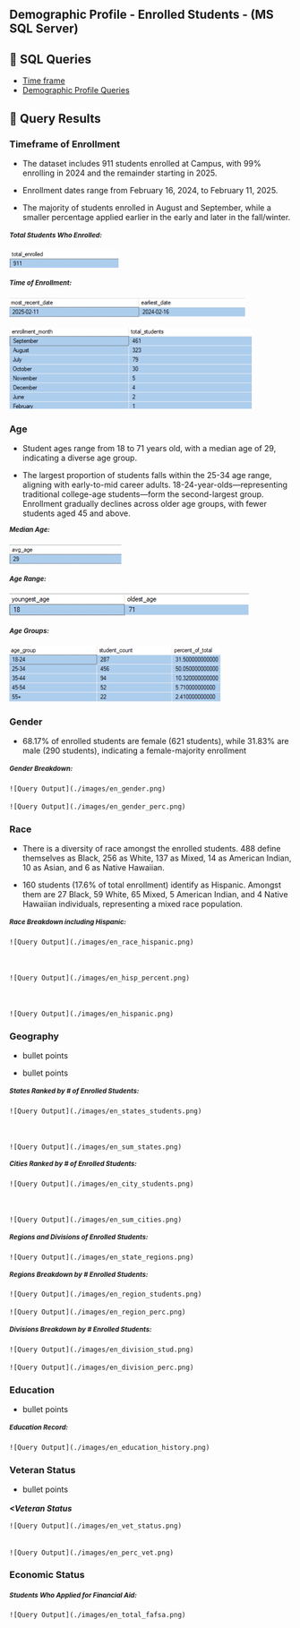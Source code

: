  

## Demographic Profile - Enrolled Students - (MS SQL Server)

## 🔹 SQL Queries 

- [Time frame](/SQL/enrolled_analysis.sql)
- [Demographic Profile Queries](/SQL/enrolled_demo_profile.sql)


## 🔹 Query Results  

 ### Timeframe of Enrollment 

- The dataset includes 911 students enrolled at Campus, with 99% enrolling in 2024 and the remainder starting in 2025.


- Enrollment dates range from February 16, 2024, to February 11, 2025.


- The majority of students enrolled in August and September, while a smaller percentage applied earlier in the early and later in the fall/winter.







 ***<sup>Total Students Who Enrolled:<sup>*** 

 ![Query Output](./images/enrolled_count.png)   


 ***<sup>Time of Enrollment:<sup>***

  ![Query Output](./images/en_dates_enroll.png)


  ![Query Output](./images/en_dates_month.png)


 



  ### Age

- Student ages range from 18 to 71 years old, with a median age of 29, indicating a diverse age group.

- The largest proportion of students falls within the 25-34 age range, aligning with early-to-mid career adults. 18-24-year-olds—representing traditional college-age students—form the second-largest group. Enrollment gradually declines across older age groups, with fewer students aged 45 and above.

 


 ***<sup>Median Age:*** 
  
  ![Query Output](./images/age_avg.png)


 ***<sup>Age Range:<sup>*** 


  ![Query Output](./images/age_young_old.png)


 ***<sup>Age Groups:<sup>*** 

  ![Query Output](./images/en_age_group_count.png)



  ### Gender

- 68.17% of enrolled students are female (621 students), while 31.83% are male (290 students), indicating a female-majority enrollment


 ***<sup>Gender Breakdown:<sup>*** 

    ![Query Output](./images/en_gender.png) 

    ![Query Output](./images/en_gender_perc.png)
     
 
  ### Race

- There is a diversity of race amongst the enrolled students. 488 define themselves as Black, 256 as White, 137 as Mixed, 14 as American Indian, 10 as Asian, and 6 as Native Hawaiian.

- 160 students (17.6% of total enrollment) identify as Hispanic. Amongst them are 27 Black, 59 White, 65 Mixed, 5 American Indian, and 4 Native Hawaiian individuals, representing a mixed race population.



 ***<sup>Race Breakdown including Hispanic:<sup>*** 

    ![Query Output](./images/en_race_hispanic.png)



    ![Query Output](./images/en_hisp_percent.png)



    ![Query Output](./images/en_hispanic.png)



  ### Geography

- bullet points


- bullet points 


 ***<sup>States Ranked by # of Enrolled Students:<sup>*** 


    ![Query Output](./images/en_states_students.png)



    ![Query Output](./images/en_sum_states.png)





 ***<sup>Cities Ranked by # of Enrolled Students:<sup>*** 

    ![Query Output](./images/en_city_students.png)



    ![Query Output](./images/en_sum_cities.png)



 ***<sup>Regions and Divisions of Enrolled Students:<sup>*** 


    ![Query Output](./images/en_state_regions.png)




 ***<sup>Regions Breakdown by # Enrolled Students:<sup>*** 


    ![Query Output](./images/en_region_students.png)

    ![Query Output](./images/en_region_perc.png)


 ***<sup>Divisions Breakdown by # Enrolled Students:<sup>*** 

    ![Query Output](./images/en_division_stud.png)

    ![Query Output](./images/en_division_perc.png)



  ### Education

- bullet points


 ***<sup>Education Record:<sup>*** 

    ![Query Output](./images/en_education_history.png)


  ### Veteran Status

- bullet points


 ***<Veteran Status<sup>*** 


    ![Query Output](./images/en_vet_status.png)


    ![Query Output](./images/en_perc_vet.png)


### Economic Status


 ***<sup>Students Who Applied for Financial Aid:<sup>*** 

    ![Query Output](./images/en_total_fafsa.png)











